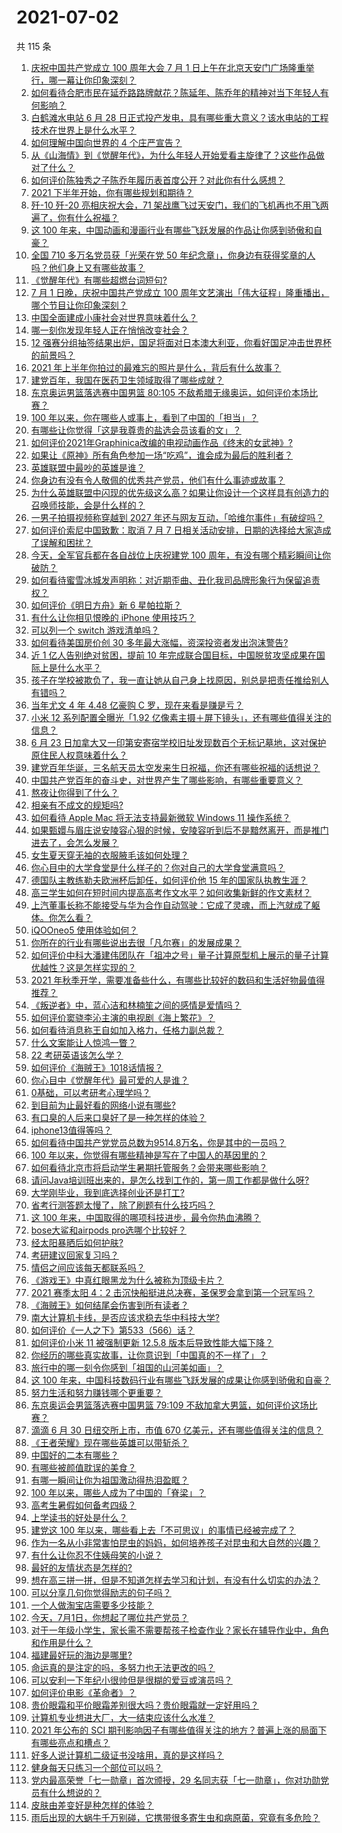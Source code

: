 # 2021-07-02

共 115 条

<!-- BEGIN -->
<!-- 最后更新时间 Fri Jul 02 2021 17:01:44 GMT+0800 (China Standard Time) -->

1. [庆祝中国共产党成立 100 周年大会 7 月 1
   日上午在北京天安门广场隆重举行，哪一幕让你印象深刻？](https://www.zhihu.com/question/469219832)
2. [如何看待合肥市民在延乔路路牌献花？陈延年、陈乔年的精神对当下年轻人有何影响？](https://www.zhihu.com/question/469128325)
3. [白鹤滩水电站 6 月 28
   日正式投产发电，具有哪些重大意义？该水电站的工程技术在世界上是什么水平？](https://www.zhihu.com/question/468406905)
4. [如何理解中国向世界的 4 个庄严宣告？](https://www.zhihu.com/question/469269512)
5. [从《山海情》到《觉醒年代》，为什么年轻人开始爱看主旋律了？这些作品做对了什么？](https://www.zhihu.com/question/469250416)
6. [如何评价陈独秀之子陈乔年履历表首度公开？对此你有什么感想？](https://www.zhihu.com/question/464933522)
7. [2021 下半年开始，你有哪些规划和期待？](https://www.zhihu.com/question/469485176)
8. [歼-10 歼-20 亮相庆祝大会，71
   架战鹰飞过天安门，我们的飞机再也不用飞两遍了，你有什么祝福？](https://www.zhihu.com/question/469230952)
9. [这 100
   年来，中国动画和漫画行业有哪些飞跃发展的作品让你感到骄傲和自豪？](https://www.zhihu.com/question/469245060)
10. [全国 710 多万名党员获「光荣在党 50
    年纪念章」，你身边有获得奖章的人吗？他们身上又有哪些故事？](https://www.zhihu.com/question/469220759)
11. [《觉醒年代》有哪些超燃台词短句?](https://www.zhihu.com/question/463340352)
12. [7 月 1 日晚，庆祝中国共产党成立 100
    周年文艺演出「伟大征程」隆重播出，哪个节目让你印象深刻？](https://www.zhihu.com/question/469370926)
13. [中国全面建成小康社会对世界意味着什么？](https://www.zhihu.com/question/469243529)
14. [哪一刻你发现年轻人正在悄悄改变社会？](https://www.zhihu.com/question/447184915)
15. [12
    强赛分组抽签结果出炉，国足将面对日本澳大利亚，你看好国足冲击世界杯的前景吗？](https://www.zhihu.com/question/469309297)
16. [2021 年上半年你拍过的最难忘的照片是什么，背后有什么故事？](https://www.zhihu.com/question/469312329)
17. [建党百年，我国在医药卫生领域取得了哪些成就？](https://www.zhihu.com/question/468756547)
18. [东京奥运男篮落选赛中国男篮 80:105
    不敌希腊无缘奥运，如何评价本场比赛？](https://www.zhihu.com/question/469450593)
19. [100 年以来，你在哪些人或事上，看到了中国的「担当」？](https://www.zhihu.com/question/469083054)
20. [有哪些让你觉得「这是我尊贵的盐选会员该看的文」？](https://www.zhihu.com/question/469477579)
21. [如何评价2021年Graphinica改编的电视动画作品《终末的女武神》?](https://www.zhihu.com/question/464238824)
22. [如果让《原神》所有角色参加一场“吃鸡”，谁会成为最后的胜利者？](https://www.zhihu.com/question/467989699)
23. [英雄联盟中最吵的英雄是谁？](https://www.zhihu.com/question/463184822)
24. [你身边有没有令人敬佩的优秀共产党员，他们有什么事迹或故事？](https://www.zhihu.com/question/460118406)
25. [为什么英雄联盟中闪现的优先级这么高？如果让你设计一个这样具有创造力的召唤师技能，会是什么样的？](https://www.zhihu.com/question/462353798)
26. [一男子拍摄视频称穿越到 2027
    年还与网友互动，「哈维尔事件」有破绽吗？](https://www.zhihu.com/question/466675842)
27. [如何评价索尼中国致歉：取消 7 月 7
    日相关活动安排，日期的选择给大家造成了误解和困扰？](https://www.zhihu.com/question/469292670)
28. [今天，全军官兵都在各自战位上庆祝建党 100
    周年，有没有哪个精彩瞬间让你破防？](https://www.zhihu.com/question/469245739)
29. [如何看待蜜雪冰城发声明称：对近期歪曲、丑化我司品牌形象行为保留追责权？](https://www.zhihu.com/question/469115341)
30. [如何评价《明日方舟》新 6 星帕拉斯？](https://www.zhihu.com/question/468822021)
31. [有什么让你相见恨晚的 iPhone 使用技巧？](https://www.zhihu.com/question/33734678)
32. [可以列一个 switch 游戏清单吗？](https://www.zhihu.com/question/454703059)
33. [如何看待美国房价创 30 多年最大涨幅，资深投资者发出泡沫警告?](https://www.zhihu.com/question/468992825)
34. [近 1 亿人告别绝对贫困，提前 10
    年完成联合国目标，中国脱贫攻坚成果在国际上是什么水平？](https://www.zhihu.com/question/446264543)
35. [孩子在学校被欺负了，我一直让她从自己身上找原因，别总是把责任推给别人有错吗？](https://www.zhihu.com/question/467309194)
36. [当年尤文 4 年 4.48 亿豪购 C 罗，现在来看是赚是亏？](https://www.zhihu.com/question/460546114)
37. [小米 12 系列配置全曝光「1.92
    亿像素主摄＋屏下镜头」，还有哪些值得关注的信息？](https://www.zhihu.com/question/468724694)
38. [6 月 23
    日加拿大又一印第安寄宿学校旧址发现数百个无标记墓地，这对保护原住民人权意味着什么？](https://www.zhihu.com/question/466975825)
39. [建党百年华诞，三名航天员太空发来生日祝福，你还有哪些祝福的话想说？](https://www.zhihu.com/question/469119958)
40. [中国共产党百年的奋斗史，对世界产生了哪些影响，有哪些重要意义？](https://www.zhihu.com/question/469274581)
41. [熬夜让你得到了什么？](https://www.zhihu.com/question/466329074)
42. [相亲有不成文的规矩吗?](https://www.zhihu.com/question/453068049)
43. [如何看待 Apple Mac 将无法支持最新微软 Windows 11
    操作系统？](https://www.zhihu.com/question/468831434)
44. [如果甄嬛与眉庄说安陵容心狠的时候，安陵容听到后不是黯然离开，而是推门进去了，会怎么发展？](https://www.zhihu.com/question/467899688)
45. [女生夏天穿无袖的衣服腋毛该如何处理？](https://www.zhihu.com/question/49147353)
46. [你心目中的大学食堂是什么样子的？你对自己的大学食堂满意吗？](https://www.zhihu.com/question/468413171)
47. [德国队主教练勒夫欧洲杯后卸任，如何评价他 15
    年的国家队执教生涯？](https://www.zhihu.com/question/468951189)
48. [高三学生如何在短时间内提高高考作文水平？如何收集新鲜的作文素材？](https://www.zhihu.com/question/20545734)
49. [上汽董事长称不能接受与华为合作自动驾驶：它成了灵魂，而上汽就成了躯体。你怎么看？](https://www.zhihu.com/question/469323054)
50. [iQOOneo5 使用体验如何？](https://www.zhihu.com/question/453142804)
51. [你所在的行业有哪些说出去很「凡尔赛」的发展成果？](https://www.zhihu.com/question/447184680)
52. [如何评价中科大潘建伟团队在「祖冲之号」量子计算原型机上展示的量子计算优越性？这是怎样实现的？](https://www.zhihu.com/question/468741820)
53. [2021
    年秋季开学，需要准备些什么，有哪些比较好的数码和生活好物最值得推荐？](https://www.zhihu.com/question/468815943)
54. [《叛逆者》中，蓝心洁和林楠笙之间的感情是爱情吗？](https://www.zhihu.com/question/468148621)
55. [如何评价窦骁李沁主演的电视剧《海上繁花》？](https://www.zhihu.com/question/466748640)
56. [如何看待消息称王自如加入格力，任格力副总裁？](https://www.zhihu.com/question/465492294)
57. [什么文案能让人惊鸿一瞥？](https://www.zhihu.com/question/451181423)
58. [22 考研英语该怎么学？](https://www.zhihu.com/question/468763233)
59. [如何评价《海贼王》1018话情报？](https://www.zhihu.com/question/468882554)
60. [你心目中《觉醒年代》最可爱的人是谁？](https://www.zhihu.com/question/461358216)
61. [0基础，可以考研考心理学吗？](https://www.zhihu.com/question/454143796)
62. [到目前为止最好看的网络小说有哪些?](https://www.zhihu.com/question/309401257)
63. [有口臭的人后来口臭好了是一种怎样的体验？](https://www.zhihu.com/question/39027318)
64. [iphone13值得等吗？](https://www.zhihu.com/question/445568012)
65. [如何看待中国共产党党员总数为9514.8万名，你是其中的一员吗？](https://www.zhihu.com/question/469009557)
66. [100 年以来，你觉得有哪些精神是写在了中国人的基因里的？](https://www.zhihu.com/question/468804235)
67. [如何看待北京市将启动学生暑期托管服务？会带来哪些影响？](https://www.zhihu.com/question/469489339)
68. [请问Java培训班出来的，是怎么找到工作的，第一周工作都是做什么呀?](https://www.zhihu.com/question/445535341)
69. [大学刚毕业，我到底选择创业还是打工?](https://www.zhihu.com/question/463825926)
70. [省考行测答题太慢了，除了刷题有什么技巧吗？](https://www.zhihu.com/question/378474843)
71. [这 100 年来，中国取得的哪项科技进步，最令你热血沸腾？](https://www.zhihu.com/question/469247582)
72. [bose大鲨和airpods pro选哪个比较好？](https://www.zhihu.com/question/448283010)
73. [经太阳暴晒后如何护肤?](https://www.zhihu.com/question/459581662)
74. [考研建议回家复习吗？](https://www.zhihu.com/question/436085854)
75. [情侣之间应该每天都联系吗？](https://www.zhihu.com/question/447408356)
76. [《游戏王》中真红眼黑龙为什么被称为顶级卡片？](https://www.zhihu.com/question/24348322)
77. [2021 赛季太阳 4：2
    击沉快船挺进总决赛，圣保罗会拿到第一个冠军吗？](https://www.zhihu.com/question/469262115)
78. [《海贼王》如何结尾会伤害到所有读者？](https://www.zhihu.com/question/453888306)
79. [南大计算机卡线，是否应该求稳去华中科技大学?](https://www.zhihu.com/question/467391928)
80. [如何评价《一人之下》第533（566）话？](https://www.zhihu.com/question/469386521)
81. [如何评价小米 11 被强制更新 12.5.8
    版本后导致性能大幅下降？](https://www.zhihu.com/question/466557336)
82. [你经历的哪些真实故事，让你意识到「中国真的不一样了」？](https://www.zhihu.com/question/429896850)
83. [旅行中的哪一刻令你感到「祖国的山河美如画」？](https://www.zhihu.com/question/468764145)
84. [这 100
    年来，中国科技数码行业有哪些飞跃发展的成果让你感到骄傲和自豪？](https://www.zhihu.com/question/468832684)
85. [努力生活和努力赚钱哪个更重要？](https://www.zhihu.com/question/466534018)
86. [东京奥运会男篮落选赛中国男篮 79:109
    不敌加拿大男篮，如何评价这场比赛？](https://www.zhihu.com/question/469226684)
87. [滴滴 6 月 30 日纽交所上市，市值 670
    亿美元，还有哪些值得关注的信息？](https://www.zhihu.com/question/469170831)
88. [《王者荣耀》现在哪些英雄可以带斩杀？](https://www.zhihu.com/question/466600116)
89. [中国好的二本有哪些？](https://www.zhihu.com/question/282553012)
90. [有哪些被颜值耽误的美食？](https://www.zhihu.com/question/463302536)
91. [有哪一瞬间让你为祖国激动得热泪盈眶？](https://www.zhihu.com/question/276636947)
92. [100 年以来，哪些人成为了中国的「脊梁」？](https://www.zhihu.com/question/469067940)
93. [高考生暑假如何备考四级？](https://www.zhihu.com/question/464509224)
94. [上学读书的好处是什么？](https://www.zhihu.com/question/466708151)
95. [建党这 100
    年以来，哪些看上去「不可思议」的事情已经被完成了？](https://www.zhihu.com/question/468798487)
96. [作为一名从小非常害怕昆虫的妈妈，如何培养孩子对昆虫和大自然的兴趣？](https://www.zhihu.com/question/468299114)
97. [有什么让你忍不住姨母笑的小说？](https://www.zhihu.com/question/443447926)
98. [最好的友情状态是怎样的?](https://www.zhihu.com/question/24091183)
99. [想在高三拼一拼，但是不知道怎样去学习和计划，有没有什么切实的办法？](https://www.zhihu.com/question/467995879)
100. [可以分享几句你觉得励志的句子吗？](https://www.zhihu.com/question/462684741)
101. [一个人做淘宝店需要多少技能？](https://www.zhihu.com/question/21030919)
102. [今天，7月1日，你想起了哪位共产党员？](https://www.zhihu.com/question/469216571)
103. [对于一年级小学生，家长需不需要帮孩子检查作业？家长在辅导作业中，角色和作用是什么？](https://www.zhihu.com/question/466551332)
104. [福建最好玩的海边是哪里?](https://www.zhihu.com/question/463975941)
105. [命运真的是注定的吗，多努力也无法更改的吗？](https://www.zhihu.com/question/468059308)
106. [可以安利一下年纪小很帅但是很糊的爱豆或演员吗？](https://www.zhihu.com/question/458588894)
107. [如何评价电影《革命者》？](https://www.zhihu.com/question/457600870)
108. [贵价眼霜和平价眼霜差别很大吗？贵价眼霜就一定好用吗？](https://www.zhihu.com/question/309788732)
109. [计算机专业想进大厂，大一结束应该什么水准？](https://www.zhihu.com/question/450241362)
110. [2021 年公布的 SCI
     期刊影响因子有哪些值得关注的地方？普遍上涨的局面下有哪些亮点和槽点？](https://www.zhihu.com/question/469074125)
111. [好多人说计算机二级证书没啥用，真的是这样吗？](https://www.zhihu.com/question/432050455)
112. [健身每天只练习一个部位可以吗？](https://www.zhihu.com/question/402800360)
113. [党内最高荣誉「七一勋章」首次颁授，29
     名同志获「七一勋章」，你对功勋党员有什么想说的？](https://www.zhihu.com/question/468683456)
114. [皮肤由差变好是种怎样的体验？](https://www.zhihu.com/question/37375085)
115. [雨后出现的大蜗牛千万别碰，它携带很多寄生虫和病原菌，究竟有多危险？](https://www.zhihu.com/question/468733508)

<!-- END -->
